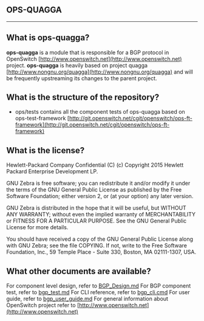 

OPS-QUAGGA
----------

----------

What is ops-quagga?
-------------------

**ops-quagga** is a module that is responsible for a BGP protocol in OpenSwitch [http://www.openswitch.net](http://www.openswitch.net) project.
**ops-quagga** is heavily based on project quagga [http://www.nongnu.org/quagga](http://www.nongnu.org/quagga) and will be frequently upstreaming its changes to the parent project.

What is the structure of the repository?
----------------------------------------

 - ops/tests contains all the component tests of ops-quagga based on ops-test-framework [http://git.openswitch.net/cgit/openswitch/ops-ft-framework](http://git.openswitch.net/cgit/openswitch/ops-ft-framework)

What is the license?
-------------------

Hewlett-Packard Company Confidential (C)
(c) Copyright 2015 Hewlett Packard Enterprise Development LP.

GNU Zebra is free software; you can redistribute it and/or modify it
under the terms of the GNU General Public License as published by the
Free Software Foundation; either version 2, or (at your option) any
later version.

GNU Zebra is distributed in the hope that it will be useful, but
WITHOUT ANY WARRANTY; without even the implied warranty of
MERCHANTABILITY or FITNESS FOR A PARTICULAR PURPOSE.  See the GNU
General Public License for more details.

You should have received a copy of the GNU General Public License
along with GNU Zebra; see the file COPYING.  If not, write to the Free
Software Foundation, Inc., 59 Temple Place - Suite 330, Boston, MA
02111-1307, USA.

What other documents are available?
-------------------------------------------
For component level design, refer to [BGP_Design.md](design)
For BGP component test, refer to [bgp_test.md](../bgp_test)
For CLI reference, refer to [bgp_cli.cmd](../../user/bgp_cli)
For user guide, refer to [bgp_user_guide.md](../../user/bgp_user_guide)
For general information about OpenSwitch project refer to [http://www.openswitch.net](http://www.openswitch.net)
